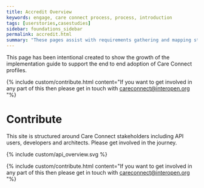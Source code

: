 ```yaml
---
title: Accredit Overview
keywords: engage, care connect process, process, introduction
tags: [userstories,casestudies]
sidebar: foundations_sidebar
permalink: accredit.html
summary: "These pages assist with requirements gathering and mapping stages of a FHIR API development process."
---
```



This page has been intentional created to show the growth of the implementation guide to support the end to end adoption of Care Connect profiles.

{% include custom/contribute.html content="If you want to get involved in any part of this then please get in touch with careconnect@interopen.org "%}


# Contribute

This site is structured around Care Connect stakeholders including API users, developers and architects. Please get involved in the journey.

{% include custom/api_overview.svg %}

{% include custom/contribute.html content="If you want to get involved in any part of this then please get in touch with careconnect@interopen.org "%}